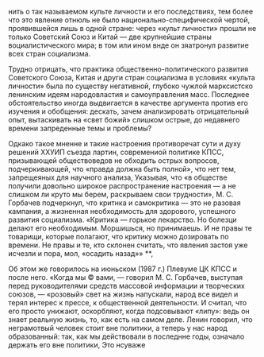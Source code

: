 нить о так называемом культе личности и его последствиях, тем более что это явление отнюль не было национально-специфической чертой, проявившейся лишь в одной стране: через «культ личности» прошли не только Советский Союз и Китай — две крупнейшие страны воциалистического мира; в том или ином внде он зяатронул развитие всех стран социализма.

Трудно отрицать, что практика общественно-политического развития Советского Союза, Китая и други стран социализма в условиях «культа личности» была по существу негативной, глубоко чужлой марксистско ленинским идеям народовластия и самоуправления масс. Последнее обстоятельство иногда выдвигается в качестве аргумента против его изучения и обобщения: дескать, зачем анализировать отрицательный опыт, вытаскивать на «свет божий» слишком острые, до недавнего времени запреденные темы и проблемы?

Одкако такое мненне и такие настроения противоречат сути и духу решений ХХУИП съезда лартин, современиой политике КПСС, призывающей обществоведов не обходить острых вопросов, подчеркивающей, что «правда должна быть полной», что нет тем, запрещеяных для научного анализа, Указывая, что «в обществе получили довольно широкое распространение настроения — а не слишком ли круто мы берем, раскрываем свои трудности», М. С. Горбачев подчеркнул, что критнка и самокритика — это не разовая кампания, а жизненная необходимость для здорового, успешного развития социализма. «Критика — горькое лекарство. Но болезци делают его необходимым. Моршишься, но принимаешь. И не правы те товарищи, которые полагают, что критику можно дозировать по времени. Не правы и те, кто склонен считать, что явления застоя уже исчезли и пора, мол, «осадить назад»» **,

Об этом же говорилось на июньском (1987 г.) Плевуме ЦК КПСС и после него. «Когда мы © вами, — говорил М. С. Горбачев, выступая перед руководителями средств массовой информации и творческих союзов, — «розовый» свет на жизнь напускали, народ все видел и терял интерес к прессе, к общественной деятельности. И считал, что его просто унижают, оскорбляют, когда подсовывают «липу»: ведь он знает реальную жизнь, то, как есть на самом деле. Ленин говорил, что неграмотвый человек стоит вне политики, а теперь у нас народ образованный: так, как мы действовали в последнне годы, означало держать его вне политики, Это нсуваже
